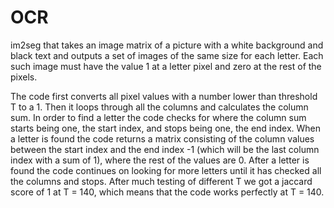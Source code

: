 # OCR

im2seg that takes an image matrix of a picture with a white
background and black text and outputs a set of images of the same size for each letter.
Each such image must have the value 1 at a letter pixel and zero at the rest of the
pixels.

The code first converts all pixel values with a number lower than threshold T to a 1.
Then it loops through all the columns and calculates the column sum.
In order to find a letter the code checks for where the column sum starts being one,
the start index, and stops being one, the end index. When a letter is found the code
returns a matrix consisting of the column values between the start index and the end
index -1 (which will be the last column index with a sum of 1), where the rest of the
values are 0. After a letter is found the code continues on looking for more letters until
it has checked all the columns and stops.
After much testing of different T we got a jaccard score of 1 at T = 140, which means
that the code works perfectly at T = 140.
